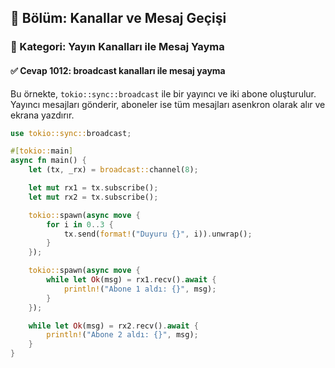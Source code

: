 ## 📘 Bölüm: Kanallar ve Mesaj Geçişi
### 🔹 Kategori: Yayın Kanalları ile Mesaj Yayma
#### ✅ Cevap 1012: broadcast kanalları ile mesaj yayma

Bu örnekte, `tokio::sync::broadcast` ile bir yayıncı ve iki abone oluşturulur. Yayıncı mesajları gönderir, aboneler ise tüm mesajları asenkron olarak alır ve ekrana yazdırır.

```rust
use tokio::sync::broadcast;

#[tokio::main]
async fn main() {
    let (tx, _rx) = broadcast::channel(8);

    let mut rx1 = tx.subscribe();
    let mut rx2 = tx.subscribe();

    tokio::spawn(async move {
        for i in 0..3 {
            tx.send(format!("Duyuru {}", i)).unwrap();
        }
    });

    tokio::spawn(async move {
        while let Ok(msg) = rx1.recv().await {
            println!("Abone 1 aldı: {}", msg);
        }
    });

    while let Ok(msg) = rx2.recv().await {
        println!("Abone 2 aldı: {}", msg);
    }
}
```
